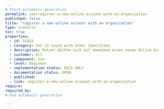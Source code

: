 ```yaml
---
# Start automatic generation
permalink: use/register-a-new-online-account-with-an-organization
published: false
title: "register a new online account with an organization"
type: scenario
toc: true
properties:
  - id: SC015
  - category: Get in touch with other Identities
  - description: Nutzer möchte sich mit enmeshed einen neuen Online Account anlegen. QRCode einscannen, Daten eingeben, abschicken, Website ist angemeldet
  - customer: All
  - component: use
  - level: Beginner
  - implementation status: DOCS ONLY
  - documentation status: OPEN
  - published:
  - link: register-a-new-online-account-with-an-organization
require:
required_by:
# End automatic generation

---
```

